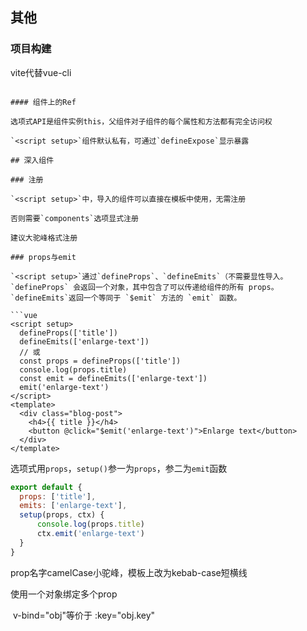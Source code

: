 ## 其他

### 项目构建

vite代替vue-cli



<script setup>+TS+Volar

vscode插件Volar：https://blog.csdn.net/qq_41800366/article/details/120363622



### 关键字说明

副作用/作用 effect （我理解的触发器后的处理操作handler

依赖 dependency

订阅者 subscriber

​	副作用作为订阅者

SFC 单文件组件

## 基础

### 组合式API

响应式API：`ref()`和`reactive()`，创建响应式状态、计算属性、侦听器

生命周期钩子：`onMounted()` 和 `onUnmounted()`

依赖注入：`provide()`和`inject()`



ref()一般声明简单数据类型；

reactive()一般申明引用数据类型

​	数组的话，用arr.length=0清空（赋值会丢失响应式）对应的ref是xx.value=[]

但底层实现都是通过Proxy

### 模板语法

提示：没有参数的 v-bind 会将一个对象的所有属性都作为 attribute 应用到目标元素上

#### 指令

```vue
<button v-on:submit.prevent="onSubmit">submit</button>
<!-- Name:Argument.Modifiers="Value"  -->
```

##### 动态参数

通过[]，限制：小写字符串

```vue
<a :[attributeName]="url"> ... </a>
<a @[eventName]="doSomething">
```

### 响应式基础

全局API`nextTick()`：等待一个状态变化后的DOM更新完成

`setup()` ：专门用于组合式 API 的特殊钩子函数，`return`出需要的

但在单文件组件SFC中，可使用`<script setup>`

响应式对象其实是 JavaScript Proxy

劫持属性访问方式：Proxy，getter/setters（ref）

#### reactive()

创建一个响应式对象或数组，返回对象的Proxy

局限：

1. 仅对对象类型有效（对象、数组和 `Map`、`Set`），对原始类型无效。

2. 必须始终保持对该响应式对象的相同引用（Vue 的响应式系统是通过属性访问进行追踪的）。不能随意地“替换”一个响应式对象，会导致对初始引用的响应性连接丢失。

   失去响应式：属性赋值；解构至本地变量；将属性传入一个函数

局限原因：JavaScript没有可以作用于所有值类型的“引用”机制。



#### ref()

创建可以使用任何值类型的响应式ref，返回带`.value`属性的ref对象

无reactive的局限性，但是各种情况的默认解包，有点繁琐，实践再看看吧

解包：顶级变量在模板内自动解包

劫持属性访问方式：getter/setters

### 计算属性

根据其他值派生一个值

`computed()` 方法期望接收一个 getter 函数，返回值为一个**计算属性 ref**

```javascript
import { reactive, computed} from 'vue'
const author = reactive({
	name:'xx',
	books:['x','xx','xxx']
})
// 一个计算属性 ref，可使用 booksMessage或booksMessage.value
const booksMessage = computed(() => {
  return author.books.length > 0 ? 'Yes' : 'No'
})
```

**计算属性值会基于其响应式依赖被缓存**：一个计算属性仅会在其响应式依赖更新时才重新计算

**Vue 的计算属性会自动追踪响应式依赖**

注意：

1. 计算属性只做计算，不要在计算函数中做异步请求或者更改 DOM
2. 拒绝直接修改计算属性值。返回值应是只读，应该更新其所依赖的源状态以触发新的计算

#### 类与样式绑定

##### Attributes继承

多根元素，绑定class时

```Vue
<!-- MyComponent 模板使用 $attrs 时 -->
<p :class="$attrs.class">Hi!</p>
<!-- <p v-bind="$attrs">Hi!</p> -->
<span>This is a child component</span>

<MyComponent class="baz" />

<p class="baz">Hi!</p>
<span>This is a child component</span>
```

`<script setup>` 中使用 `useAttrs()` API 来访问一个组件的所有透传 attribute

或者`attrs` 会作为 `setup()` 上下文对象的一个属性暴露

### 条件渲染

`v-if` 有更高的切换开销， `v-show` 有更高的初始渲染开销

不推荐`v-if` 和 `v-for` 同时使用。若，那就`v-if` 会先被执行

### 列表渲染

in of都可以，尽量提供:key

v-for遍历对象属性时，顺序是根据Object.keys()的返回值

```Vue

<li v-for="(value, key, index) in myObject">
  {{ index }}. {{ key }}: {{ value }}
</li>
```

v-for接受整数值遍历，从1开始

```vue
<span v-for="n in 10">{{ n }}</span>
```

#### 数组变化侦测

变更方法：push() pop() shift() unshift() splice() sort() reverse()

不变方法：filter() concat() slice()

计算属性：不方便直接返回数据时，可在组件数据中调用计算方法

以防改变原数组：[...arr]先创建原数组副本

### 事件处理

`event` DOM原生事件，组件中用特殊变量`$event`

#### 事件修饰符

可链式，但要注意调用顺序

- .stop 停止传递
- .prevent 阻止默认行为
- .self 
- .capture 捕获模式 
- .once 
- .passive

#### 按键修饰符

.enter .tab .delete .esc .space .up .down .left .right .ctrl .alt .shift .meta

.exact修饰符，用于组合键

#### 鼠标按键修饰符

.left .right .middle

### 表单输入绑定

#### 复选框

`true-value` 和 `false-value` 是 Vue 特有的 attributes，仅支持和 `v-model` 配套使用

（？没看懂用处

#### 修饰符

v-model.lazy .number .trim

```vue
<!-- 在 "change" 事件后同步更新而不是 "input" -->
<input v-model.lazy="msg" />
<input v-model.number="age" />
```

### 生命周期

onMounted()、onUpdated() 和 onUnmounted()

onBeforeMount()、onBeforeUpdate()、onBeforeUnmount()

onErrorCaptured()

onActivated() onDeactivated()

Dev only：onRenderTracked() onRenderTriggered() 

<img src="D:\Pictures\mdImg\lifecycle.16e4c08e.png" alt="lifecycle.16e4c08e" style="zoom:80%;" />

### 侦听器

响应式地执行有副作用的回调

#### watch()

```javascript
import { ref, watch } from 'vue'
watch(val,(newValue,oldValue)=>{})
```



参一 数据源source：

- 一个ref（包括计算属性）
- 一个响应式对象（不能直接侦听响应式对象的属性值，需要用一个返回该属性的 getter 函数
- 一个getter函数（`()=>val`）
- 多个数据源组成的数组

参二 callback（副作用effect的回调

别的参（选项式API也有

​	{deep:true}（慎用，会深层遍历，耗性能）

​	{flush: 'post'} 侦听器回调中能访问被 Vue 更新之后的DOM（后置刷新

默认懒执行：数据源变化才会执行回调

​	选项式API中解决方法：{immediate: true}强制立即执行

​	组合式API中解决方法：watchEffect()函数

#### watchEffect()

```javascript
import { ref, watchEffect } from 'vue'
watchEffect(()=>{xxx})
```

立即执行

**Vue 的会自动追踪副作用的依赖关系**，自动分析出响应源（类似计算属性行为

？没看懂用法区别（大概就是immediate:true的语法糖？

区别：

- `watch`追踪明确侦听的数据源
- `watchEffect`在副作用发生期间追踪依赖

#### 停止侦听器

调用 `$watch()` /`watch` /`watchEffect`返回的函数

### 模板引用

特殊的 `ref` attribute

组合式API中，为了获得模板引用，需要声明同名ref

```vue
<script setup>
import { ref, onMounted, watchEffect } from 'vue'
const input = ref(null)

watchEffect(() => {
  if (input.value) {
    input.value.focus()
  } else {
    // 此时还未挂载，或此元素已经被卸载（例如通过 v-if 控制）
  }
})
</script>

<template>
  <input ref="input" />
</template>

<script>
export default {
  setup() {
    const input = ref(null)
    return {
      input
    }
  }
}
</script>
```

#### 组件上的Ref

选项式API是组件实例this，父组件对子组件的每个属性和方法都有完全访问权

`<script setup>`组件默认私有，可通过`defineExpose`显示暴露

## 深入组件

### 注册

`<script setup>`中，导入的组件可以直接在模板中使用，无需注册

否则需要`components`选项显式注册

建议大驼峰格式注册

### props与emit

`<script setup>`通过`defineProps`、`defineEmits`（不需要显性导入。`defineProps` 会返回一个对象，其中包含了可以传递给组件的所有 props。`defineEmits`返回一个等同于 `$emit` 方法的 `emit` 函数。

```vue
<script setup>
  defineProps(['title'])
  defineEmits(['enlarge-text'])
  // 或
  const props = defineProps(['title'])
  console.log(props.title)
  const emit = defineEmits(['enlarge-text'])
  emit('enlarge-text')
</script>
<template>
  <div class="blog-post">
    <h4>{{ title }}</h4>
    <button @click="$emit('enlarge-text')">Enlarge text</button>
  </div>
</template>
```

选项式用`props`，`setup()`参一为`props`，参二为`emit`函数

```javascript
export default {
  props: ['title'],
  emits: ['enlarge-text'],
  setup(props, ctx) {
      console.log(props.title)
      ctx.emit('enlarge-text')
  }
}
```

prop名字camelCase小驼峰，模板上改为kebab-case短横线

使用一个对象绑定多个prop

​	v-bind="obj"等价于 :key="obj.key"
